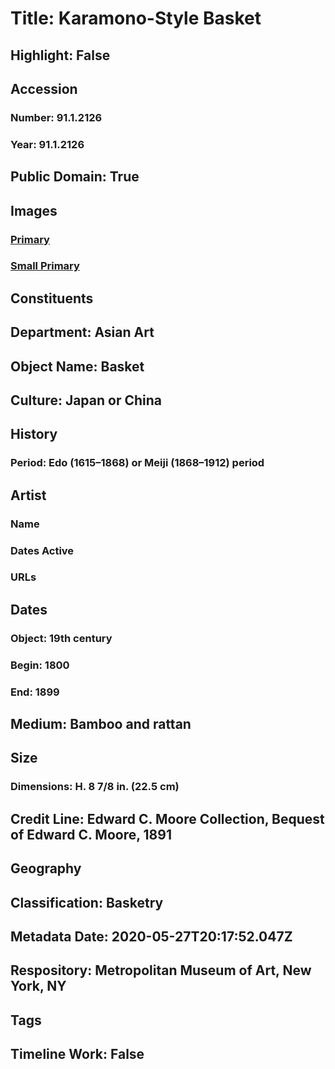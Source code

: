 # Title: Karamono-Style Basket
## Highlight: False
## Accession
### Number: 91.1.2126
### Year: 91.1.2126
## Public Domain: True
## Images
### [Primary](https://images.metmuseum.org/CRDImages/as/original/91_1_2126_O.jpg)
### [Small Primary](https://images.metmuseum.org/CRDImages/as/web-large/91_1_2126_O.jpg)
## Constituents
## Department: Asian Art
## Object Name: Basket
## Culture: Japan or China
## History
### Period: Edo (1615–1868) or Meiji (1868–1912) period
## Artist
### Name
### Dates Active
### URLs
## Dates
### Object: 19th century
### Begin: 1800
### End: 1899
## Medium: Bamboo and rattan
## Size
### Dimensions: H. 8 7/8 in. (22.5 cm)
## Credit Line: Edward C. Moore Collection, Bequest of Edward C. Moore, 1891
## Geography
## Classification: Basketry
## Metadata Date: 2020-05-27T20:17:52.047Z
## Respository: Metropolitan Museum of Art, New York, NY
## Tags
## Timeline Work: False